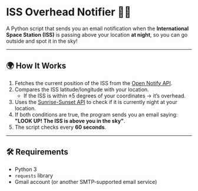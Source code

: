 # ISS Overhead Notifier 🚀✨

A Python script that sends you an email notification when the **International Space Station (ISS)** is passing above your location **at night**, so you can go outside and spot it in the sky!

---

## 🌍 How It Works

1. Fetches the current position of the ISS from the [Open Notify API](http://api.open-notify.org/iss-now.json).  
2. Compares the ISS latitude/longitude with your location.  
   - If the ISS is within ±5 degrees of your coordinates → it’s overhead.  
3. Uses the [Sunrise-Sunset API](https://sunrise-sunset.org/api) to check if it is currently night at your location.  
4. If both conditions are true, the program sends you an email saying:  
   **"LOOK UP! The ISS is above you in the sky"**.  
5. The script checks every **60 seconds**.

---

## 🛠 Requirements

- Python 3  
- `requests` library  
- Gmail account (or another SMTP-supported email service)


